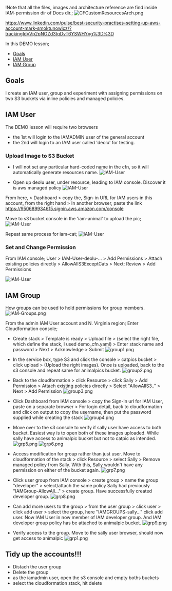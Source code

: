 !Note that all the files, images and architecture reference are find inside IAM-permission dir of Docs dir.;
![CFCustomResourcesArch.png](Docs/IAM-permission/CFCustomResourcesArch.png)

https://www.linkedin.com/pulse/best-security-practises-setting-up-aws-account-mark-smoktunowicz/?trackingId=Vp2pNOZd3tqDvT6YSWHYvg%3D%3D

In this DEMO lesson;
* [Goals](#goals)
* [IAM User](#IAM-User)
* [IAM Group](#IAM-Group)

## Goals
I create an IAM user, group and experiment with assigning permissions on two S3 buckets via inline policies and managed policies.

## IAM User
The DEMO lesson will require two browsers
- the 1st will login to the IAMADMIN user of the general account
- the 2nd will login to an IAM user called 'deolu' for testing.

### Upload Image to S3 Bucket
- I will not set any particular hard-coded name in the cfn, so it will automatically generate resources name.
![IAM-User](Docs/IAM-permission/IAM-User.png)

- Open up deolu user, under resource, leading to IAM console. Discover it is aws managed policy
![IAM-User](Docs/IAM-permission/Confirm-Policy.png)

From here, > Dashboard > copy the, Sign-in URL for IAM users in this account, from the right hand > In another browser, paste the link https://950689934615.signin.aws.amazon.com/console

Move to s3 bucket console in the 'iam-animal' to upload the pic;
![IAM-User](Docs/IAM-permission/animal.png)

Repeat same process for iam-cat;
![IAM-User](Docs/IAM-permission/cat.png)

### Set and Change Permission
From IAM console; User >  IAM-User-deolu-... > Add Permissions > Attach existing policies directly > AllowAllS3ExceptCats > Next; Review > Add Permissions

![IAM-User](Docs/IAM-permission/s3permit.png)

## IAM Group
How groups can be used to hold permissions for group members.
![IAM-Groups.png](Docs/IAM-permission/permissions_groups/IAM-Groups.png)

From the admin IAM User account and N. Virginia region;
Enter Cloudformation console;
- Create stack > Template is ready > Upload file > (select the right file, which define the stack, I used demo_cfn.yaml) > Enter stack name and password > Next > Acknowledge > Submit
![group1.png](Docs/IAM-permission/permissions_groups/group1.png)

- In the service box, type S3 and click the console > catpics bucket > click upload > (Upload the right images). Once is uploaded, back to the s3 console and repeat same for animalpics bucket. 
![group2.png](Docs/IAM-permission/permissions_groups/group2.png)

- Back to the cloudformation > click Resource > click Sally > Add Permission > Attach existing policies directly > Select "AllowAllS3.." > Next > Add Permission
![group3.png](Docs/IAM-permission/permissions_groups/group3.png)

- Click Dashboard from IAM console > copy the Sign-In url for IAM User, paste on a separate browser > For login detail, back to cloudformation and click on output to copy the username, then put the password supplied while creating the stack
![group4.png](Docs/IAM-permission/permissions_groups/group4.png)

- Move over to the s3 console to verify if sally user have access to both bucket. Easiest way is to open both of these images uploaded. While sally have access to animalpic bucket but not to catpic as intended.
![grp5.png](Docs/IAM-permission/permissions_groups/grp5.png)
![grp6.png](Docs/IAM-permission/permissions_groups/grp6.png)

- Access modification for group rather than just user. Move to cloudformation of the stack > click Resource > select Sally > Remove managed policy from Sally. With this, Sally wouldn't have any permission on either of the bucket again.
![grp7.png](Docs/IAM-permission/permissions_groups/grp7.png)

- Click user group from IAM console > create group > name the group "developer" > select/attach the same policy Sally had previously "IAMGroup-AllowAll..." > create group. Have successfully created developer group.
![grp8.png](Docs/IAM-permission/permissions_groups/grp8.png)

- Can add more users to the group > from the user group > click user > click add user > select the group, here "IAMGROUPS-sally..." click add user. Now IAM User in now member of IAM developer group. And IAM developer group policy has be attached to animalpic bucket.
![grp9.png](Docs/IAM-permission/permissions_groups/grp9.png)

- Verify access to the group. Move to the sally user browser, should now get access to animalpic
![grp1.png](Docs/IAM-permission/permissions_groups/grp1.png)

## Tidy up the accounts!!!
- Distach the user group
- Delete the group
- as the iamadmin user, open the s3 console and empty boths buckets
- select the cloudformation stack, hit delete